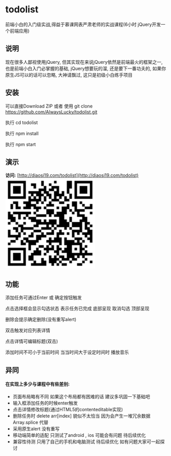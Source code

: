 # todolist
前端小白的入门级实战,得益于慕课网表严肃老师的实战课程(6小时 jQuery开发一个前端应用)

## 说明
现在很多人鄙视使用jQuery, 但其实现在来说jQuery依然是前端最火的框架之一,也是前端小白入门必掌握的基础, jQuery想要玩的溜, 还是要下一番功夫的, 如果你原生JS可以的话可以忽略, 大神请飘过, 这只是初级小白练手项目

## 安装
可以直接Download ZIP 或者 使用 git clone https://github.com/AlwaysLucky/todolist.git

执行 cd todolist  

执行 npm install  

执行 npm start

## 演示
**访问:**   [http://diaosi19.com/todolist](http://diaosi19.com/todolist)  
![todolist](img/visit-todo.png)

## 功能
添加任务可通过Enter 或 确定按钮触发  

点击选择框会显示勾选状态 表示任务已完成 底部呈现  取消勾选 顶部呈现  

删除会提示确定删除(没有重写alert)  

双击触发对应列表详情  

点击详情可编辑标题(双击)  

添加时间不可小于当前时间 当当时间大于设定时间时 播放音乐

## 异同
#### 在实现上多少与课程中有些差别:
* 页面布局略有不同 如果这个布局都有困难的话 建议多巩固一下基础吧
* 输入框添加任务的时候enter触发
* 点击详情修改标题(通过HTML5的contenteditable实现)
* 删除任务时 delete arr[index] 貌似不太恰当  因为会产生一堆冗余数据 Array.splice 代替
* 采用原生alert 没有重写
* 移动端简单的适配 只测试了android , ios 可能会有问题  待后续优化
* 兼容性待测 只用了自己的手机和电脑测试  待后续优化 如有问题大家可一起探讨